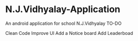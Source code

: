 # N.J.Vidhyalay-Application
An android application for school N.J.Vidhyalay
TO-DO 

Clean Code
Improve UI
Add a Notice board
Add Leaderboad 
